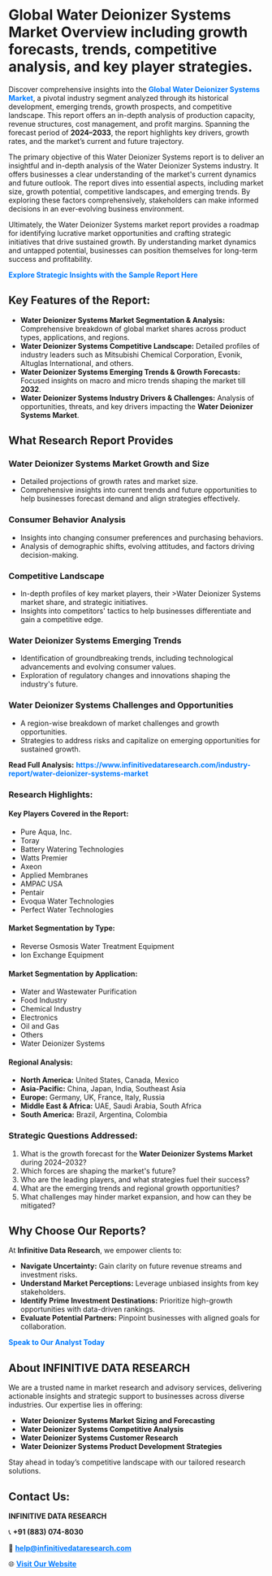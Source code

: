 <h1>Global Water Deionizer Systems Market Overview including growth forecasts, trends, competitive analysis, and key player strategies.</h1>
<p>
Discover comprehensive insights into the 
<a href="https://www.infinitivedataresearch.com/industry-report/water-deionizer-systems-market" rel="dofollow" style="color: #007BFF; text-decoration: none;"><strong>Global Water Deionizer Systems Market</strong></a>, a pivotal industry segment analyzed through its historical development, emerging trends, growth prospects, and competitive landscape. This report offers an in-depth analysis of production capacity, revenue structures, cost management, and profit margins. Spanning the forecast period of <strong>2024–2033</strong>, the report highlights key drivers, growth rates, and the market’s current and future trajectory.
</p>
<p>
The primary objective of this Water Deionizer Systems report is to deliver an insightful and in-depth analysis of the Water Deionizer Systems industry. It offers businesses a clear understanding of the market's current dynamics and future outlook. The report dives into essential aspects, including market size, growth potential, competitive landscapes, and emerging trends. By exploring these factors comprehensively, stakeholders can make informed decisions in an ever-evolving business environment.
</p>
<p>
Ultimately, the Water Deionizer Systems market report provides a roadmap for identifying lucrative market opportunities and crafting strategic initiatives that drive sustained growth. By understanding market dynamics and untapped potential, businesses can position themselves for long-term success and profitability.
</p>
<p>
<a href="https://www.infinitivedataresearch.com/request-sample/reportId=104147" style="color: #007BFF; text-decoration: none;"><strong>Explore Strategic Insights with the Sample Report Here</strong></a>
</p>

<h2>Key Features of the Report:</h2>
<ul>
<li><strong>Water Deionizer Systems Market Segmentation & Analysis:</strong> Comprehensive breakdown of global market shares across product types, applications, and regions.</li>
<li><strong>Water Deionizer Systems Competitive Landscape:</strong> Detailed profiles of industry leaders such as Mitsubishi Chemical Corporation, Evonik, Altuglas International, and others.</li>
<li><strong>Water Deionizer Systems Emerging Trends & Growth Forecasts:</strong> Focused insights on macro and micro trends shaping the market till <strong>2032</strong>.</li>
<li><strong>Water Deionizer Systems Industry Drivers & Challenges:</strong> Analysis of opportunities, threats, and key drivers impacting the <strong>Water Deionizer Systems Market</strong>.</li>
</ul>

<h2>What Research Report Provides</h2>
<h3>Water Deionizer Systems Market Growth and Size</h3>
<ul>
<li>Detailed projections of growth rates and market size.</li>
<li>Comprehensive insights into current trends and future opportunities to help businesses forecast demand and align strategies effectively.</li>
</ul>

<h3>Consumer Behavior Analysis</h3>
<ul>
<li>Insights into changing consumer preferences and purchasing behaviors.</li>
<li>Analysis of demographic shifts, evolving attitudes, and factors driving decision-making.</li>
</ul>

<h3>Competitive Landscape</h3>
<ul>
<li>In-depth profiles of key market players, their >Water Deionizer Systems market share, and strategic initiatives.</li>
<li>Insights into competitors' tactics to help businesses differentiate and gain a competitive edge.</li>
</ul>

<h3>Water Deionizer Systems Emerging Trends</h3>
<ul>
<li>Identification of groundbreaking trends, including technological advancements and evolving consumer values.</li>
<li>Exploration of regulatory changes and innovations shaping the industry's future.</li>
</ul>

<h3>Water Deionizer Systems Challenges and Opportunities</h3>
<ul>
<li>A region-wise breakdown of market challenges and growth opportunities.</li>
<li>Strategies to address risks and capitalize on emerging opportunities for sustained growth.</li>
</ul>
<p><strong>Read Full Analysis:</strong> <a href="https://www.infinitivedataresearch.com/industry-report/water-deionizer-systems-market" rel="dofollow" style="color: #007BFF; text-decoration: none;"><strong>https://www.infinitivedataresearch.com/industry-report/water-deionizer-systems-market</strong></a></p>
<h3>Research Highlights:</h3>
<h4>Key Players Covered in the Report:</h4>
<ul><li>Pure Aqua, Inc.</li><li>Toray</li><li>Battery Watering Technologies</li><li>Watts Premier</li><li>Axeon</li><li>Applied Membranes</li><li>AMPAC USA</li><li>Pentair</li><li>Evoqua Water Technologies</li><li>Perfect Water Technologies</li></ul>
<h4>Market Segmentation by Type:</h4>
<ul><li>Reverse Osmosis Water Treatment Equipment</li><li>Ion Exchange Equipment</li></ul>
<h4>Market Segmentation by Application:</h4>
<ul><li>Water and Wastewater Purification</li><li>Food Industry</li><li>Chemical Industry</li><li>Electronics</li><li>Oil and Gas</li><li>Others</li><li>Water Deionizer Systems</li></ul>

<h4>Regional Analysis:</h4>
<ul>
<li><strong>North America:</strong> United States, Canada, Mexico</li>
<li><strong>Asia-Pacific:</strong> China, Japan, India, Southeast Asia</li>
<li><strong>Europe:</strong> Germany, UK, France, Italy, Russia</li>
<li><strong>Middle East & Africa:</strong> UAE, Saudi Arabia, South Africa</li>
<li><strong>South America:</strong> Brazil, Argentina, Colombia</li>
</ul>

<h3>Strategic Questions Addressed:</h3>
<ol>
<li>What is the growth forecast for the <strong>Water Deionizer Systems Market</strong> during 2024–2032?</li>
<li>Which forces are shaping the market's future?</li>
<li>Who are the leading players, and what strategies fuel their success?</li>
<li>What are the emerging trends and regional growth opportunities?</li>
<li>What challenges may hinder market expansion, and how can they be mitigated?</li>
</ol>

<h2>Why Choose Our Reports?</h2>
<p>At <strong>Infinitive Data Research</strong>, we empower clients to:</p>
<ul>
<li><strong>Navigate Uncertainty:</strong> Gain clarity on future revenue streams and investment risks.</li>
<li><strong>Understand Market Perceptions:</strong> Leverage unbiased insights from key stakeholders.</li>
<li><strong>Identify Prime Investment Destinations:</strong> Prioritize high-growth opportunities with data-driven rankings.</li>
<li><strong>Evaluate Potential Partners:</strong> Pinpoint businesses with aligned goals for collaboration.</li>
</ul>
<p><a href="https://www.infinitivedataresearch.com/industry-report/water-deionizer-systems-market" rel="dofollow" style="color: #007BFF; text-decoration: none;"><strong>Speak to Our Analyst Today</strong></a></p>

<h2>About INFINITIVE DATA RESEARCH</h2>
<p>We are a trusted name in market research and advisory services, delivering actionable insights and strategic support to businesses across diverse industries. Our expertise lies in offering:</p>
<ul>
<li><strong>Water Deionizer Systems Market Sizing and Forecasting</strong></li>
<li><strong>Water Deionizer Systems Competitive Analysis</strong></li>
<li><strong>Water Deionizer Systems Customer Research</strong></li>
<li><strong>Water Deionizer Systems Product Development Strategies</strong></li>
</ul>
<p>Stay ahead in today’s competitive landscape with our tailored research solutions.</p>

<h2>Contact Us:</h2>
<p><strong>INFINITIVE DATA RESEARCH</strong></p>
<p>📞 <strong>+91 (883) 074-8030</strong></p>
<p>📧 <strong><a href="mailto:help@infinitivedataresearch.com" style="color: #007BFF;">help@infinitivedataresearch.com</a></strong></p>
<p>🌐 <strong><a href="https://www.infinitivedataresearch.com" rel="dofollow" style="color: #007BFF;">Visit Our Website</a></strong></p>